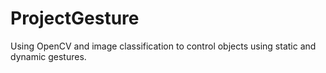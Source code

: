# ProjectGesture
Using OpenCV and image classification to control objects using static and dynamic gestures.
